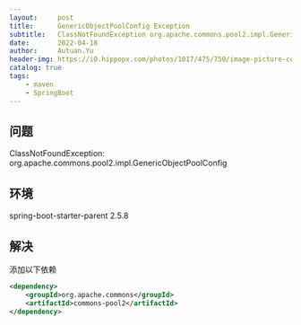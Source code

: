 ```yaml
---
layout:     post
title:      GenericObjectPoolConfig Exception
subtitle:   ClassNotFoundException org.apache.commons.pool2.impl.GenericObjectPoolConfig
date:       2022-04-18
author:     Autuan.Yu
header-img: https://i0.hippopx.com/photos/1017/475/750/image-picture-color-aberration-color-error-preview.jpg
catalog: true
tags:
    - maven
    - SpringBoot
---
```


## 问题
ClassNotFoundException: org.apache.commons.pool2.impl.GenericObjectPoolConfig

## 环境
spring-boot-starter-parent  2.5.8

## 解决
添加以下依赖
```` xml
<dependency>
    <groupId>org.apache.commons</groupId>
    <artifactId>commons-pool2</artifactId>
</dependency>
````
